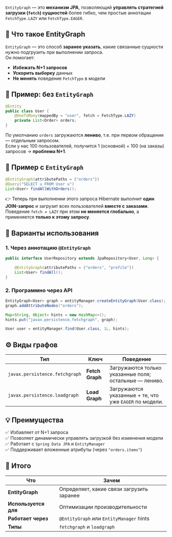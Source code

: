 `EntityGraph` — это **механизм JPA**, позволяющий **управлять стратегией загрузки (`fetch`) сущностей** более гибко, чем простые аннотации `FetchType.LAZY` или `FetchType.EAGER`.
## 🧩 Что такое EntityGraph
`EntityGraph` — это способ **заранее указать**, какие связанные сущности нужно подгрузить при выполнении запроса.  
Он помогает:
- **Избежать N+1 запросов**
- **Ускорить выборку** данных
- **Не менять** поведение `FetchType` в модели
## 🔹 Пример: без `EntityGraph`
```java
@Entity
public class User {
    @OneToMany(mappedBy = "user", fetch = FetchType.LAZY)
    private List<Order> orders;
}
```
По умолчанию `orders` загружаются **лениво**, т.е. при первом обращении — отдельным запросом.  
Если у нас 100 пользователей, получится 1 (основной) + 100 (на заказы) запросов → **проблема N+1**.
## 🔹 Пример с `EntityGraph`
```java
@EntityGraph(attributePaths = {"orders"})
@Query("SELECT u FROM User u")
List<User> findAllWithOrders();
```
👉 Теперь при выполнении этого запроса Hibernate выполнит **один JOIN-запрос** и загрузит всех пользователей **вместе с заказами**.  
Поведение `fetch = LAZY` при этом **не меняется глобально**, а применяется **только к этому запросу**.
## 🧱 Варианты использования
### 1. **Через аннотацию `@EntityGraph`**
```java
public interface UserRepository extends JpaRepository<User, Long> {

    @EntityGraph(attributePaths = {"orders", "profile"})
    List<User> findAll();
}
```
### 2. **Программно через API**
```java
EntityGraph<User> graph = entityManager.createEntityGraph(User.class);
graph.addAttributeNodes("orders");

Map<String, Object> hints = new HashMap<>();
hints.put("javax.persistence.fetchgraph", graph);

User user = entityManager.find(User.class, 1L, hints);
```
## ⚙️ Виды графов

|Тип|Ключ|Поведение|
|---|---|---|
|`javax.persistence.fetchgraph`|**Fetch Graph**|Загружаются только указанные поля; остальные — лениво.|
|`javax.persistence.loadgraph`|**Load Graph**|Загружаются указанные + те, что уже `EAGER` по модели.|
## 💡 Преимущества
✅ Избавляет от N+1 запроса  
✅ Позволяет динамически управлять загрузкой без изменения модели  
✅ Работает с `Spring Data JPA` и `EntityManager`  
✅ Поддерживает вложенные атрибуты (через `"orders.items"`)
## 🧠 Итого

|Что|Зачем|
|---|---|
|**EntityGraph**|Определяет, какие связи загрузить заранее|
|**Используется для**|Оптимизации производительности|
|**Работает через**|`@EntityGraph` или `EntityManager` hints|
|**Типы**|`fetchgraph` и `loadgraph`|
